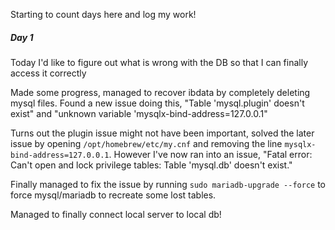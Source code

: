 Starting to count days here and log my work!

##### Day 1
Today I'd like to figure out what is wrong with the DB so that I can finally access it correctly

Made some progress, managed to recover ibdata by completely deleting mysql files. Found a new issue doing this, "Table 'mysql.plugin' doesn't exist" and "unknown variable 'mysqlx-bind-address=127.0.0.1"

Turns out the plugin issue might not have been important, solved the later issue by opening ```/opt/homebrew/etc/my.cnf``` and removing the line ```mysqlx-bind-address=127.0.0.1```. However I've now ran into an issue, "Fatal error: Can't open and lock privilege tables: Table 'mysql.db' doesn't exist."

Finally managed to fix the issue by running ```sudo mariadb-upgrade --force``` to force mysql/mariadb to recreate some lost tables.

Managed to finally connect local server to local db!